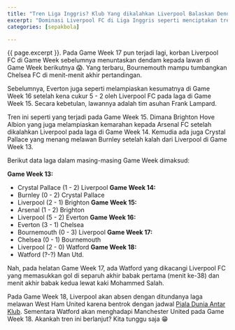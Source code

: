```yaml
---
title: "Tren Liga Inggris? Klub Yang dikalahkan Liverpool Balaskan Dendam Ke Lawan Selanjutnya?"
excerpt: "Dominasi Liverpool FC di Liga Inggris seperti menciptakan tren baru: Balsakan dendam ke klub lawan berikutnya"
categories: [sepakbola]

---
```

{{ page.excerpt }}. Pada Game Week 17 pun terjadi lagi, korban Liverpool FC di Game Week sebelumnya menuntaskan dendam kepada lawan di Game Week berikutnya 😱. Yang terbaru, Bournemouth mampu tumbangkan Chelsea FC di menit-menit akhir pertandingan.

Sebelumnya, Everton juga seperti melampiaskan kesumatnya di Game Week 16 setelah kena cukur 5 - 2 oleh Liverpool FC pada laga di Game Week 15. Secara kebetulan, lawannya adalah tim asuhan Frank Lampard.

Tren ini seperti yang terjadi pada Game Week 15. Dimana Brighton Hove Albion yang juga melampiaskan kemarahan kepada Arsenal FC setelah dikalahkan Liverpool pada laga di Game Week 14. Kemudia ada juga Crystal Pallace yang menang melawan Burnley setelah kalah dari Liverpool di Game Week 13.

Berikut data laga dalam masing-masing Game Week dimaksud:

**Game Week 13:**
- Crystal Pallace (1 - 2) Liverpool
**Game Week 14:**
- Burnley (0 - 2) Crystal Pallace
- Liverpool (2 - 1) Brighton
**Game Week 15:**
- Arsenal (1 - 2) Brighton
- Liverpool (5 - 2) Everton
**Game Week 16:**
- Everton (3 - 1) Chelsea
- Bournemouth (0 - 3) Liverpool
**Game Week 17:**
- Chelsea (0 - 1) Bournemouth
- Liverpool (2 - 0) Watford
**Game Week 18:**
- Watford (?-?) Man Utd.

Nah, pada helatan Game Week 17, ada Watford yang dikacangi Liverpool FC yang memasukkan gol di separuh akhir babak pertama (menit ke-38) dan menit akhir babak kedua lewat kaki Mohammed Salah.

Pada Game Week 18, Liverpool akan absen dengan ditundanya laga melawan West Ham United karena bentrok dengan jadwal [Piala Dunia Antar Klub](/liverpool/cwc-vs-monterey/). Sementara Watford akan menghadapi Manchester United pada Game Week 18. Akankah tren ini berlanjut? Kita tunggu saja 😁
